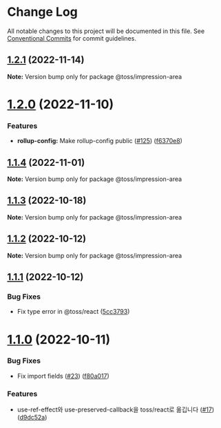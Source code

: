 # Change Log

All notable changes to this project will be documented in this file.
See [Conventional Commits](https://conventionalcommits.org) for commit guidelines.

## [1.2.1](https://github.com/toss/slash/compare/@toss/impression-area@1.2.0...@toss/impression-area@1.2.1) (2022-11-14)

**Note:** Version bump only for package @toss/impression-area





# [1.2.0](https://github.com/toss/slash/compare/@toss/impression-area@1.1.4...@toss/impression-area@1.2.0) (2022-11-10)


### Features

* **rollup-config:** Make rollup-config public ([#125](https://github.com/toss/slash/issues/125)) ([f6370e8](https://github.com/toss/slash/commit/f6370e8c4b0fa926e923b518c26b7071ee0e53da))





## [1.1.4](https://github.com/toss/slash/compare/@toss/impression-area@1.1.3...@toss/impression-area@1.1.4) (2022-11-01)

**Note:** Version bump only for package @toss/impression-area





## [1.1.3](https://github.com/toss/slash/compare/@toss/impression-area@1.1.2...@toss/impression-area@1.1.3) (2022-10-18)

**Note:** Version bump only for package @toss/impression-area





## [1.1.2](https://github.com/toss/slash/compare/@toss/impression-area@1.1.1...@toss/impression-area@1.1.2) (2022-10-12)

**Note:** Version bump only for package @toss/impression-area





## [1.1.1](https://github.com/toss/slash/compare/@toss/impression-area@1.1.0...@toss/impression-area@1.1.1) (2022-10-12)


### Bug Fixes

* Fix type error in @toss/react ([5cc3793](https://github.com/toss/slash/commit/5cc37936e8739204f32f9f50ee61570b758343f8))





# [1.1.0](https://github.com/toss/slash/compare/@toss/impression-area@1.0.0...@toss/impression-area@1.1.0) (2022-10-11)


### Bug Fixes

* Fix import fields ([#23](https://github.com/toss/slash/issues/23)) ([f80a017](https://github.com/toss/slash/commit/f80a017724b897fb8eaf7a8d7f51c666e66261c0))


### Features

* use-ref-effect와 use-preserved-callback을 toss/react로 옮깁니다 ([#17](https://github.com/toss/slash/issues/17)) ([d9dc52a](https://github.com/toss/slash/commit/d9dc52a092d317fc873a0c41de96296f442756d8))
